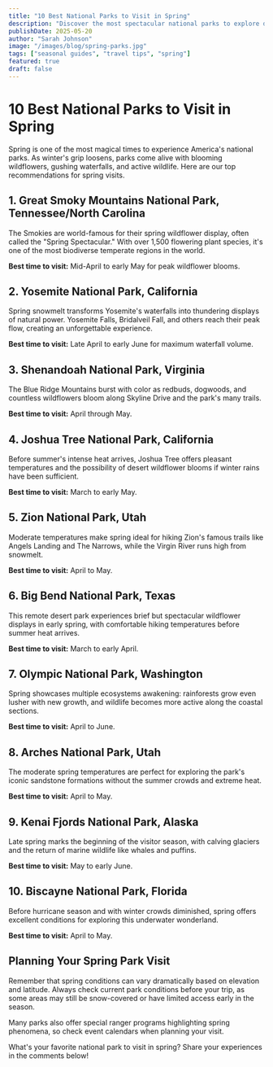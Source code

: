 ```yaml
---
title: "10 Best National Parks to Visit in Spring"
description: "Discover the most spectacular national parks to explore during the spring season, from wildflower meadows to roaring waterfalls."
publishDate: 2025-05-20
author: "Sarah Johnson"
image: "/images/blog/spring-parks.jpg"
tags: ["seasonal guides", "travel tips", "spring"]
featured: true
draft: false
---
```


# 10 Best National Parks to Visit in Spring

Spring is one of the most magical times to experience America's national parks. As winter's grip loosens, parks come alive with blooming wildflowers, gushing waterfalls, and active wildlife. Here are our top recommendations for spring visits.

## 1. Great Smoky Mountains National Park, Tennessee/North Carolina

The Smokies are world-famous for their spring wildflower display, often called the "Spring Spectacular." With over 1,500 flowering plant species, it's one of the most biodiverse temperate regions in the world.

**Best time to visit:** Mid-April to early May for peak wildflower blooms.

## 2. Yosemite National Park, California

Spring snowmelt transforms Yosemite's waterfalls into thundering displays of natural power. Yosemite Falls, Bridalveil Fall, and others reach their peak flow, creating an unforgettable experience.

**Best time to visit:** Late April to early June for maximum waterfall volume.

## 3. Shenandoah National Park, Virginia

The Blue Ridge Mountains burst with color as redbuds, dogwoods, and countless wildflowers bloom along Skyline Drive and the park's many trails.

**Best time to visit:** April through May.

## 4. Joshua Tree National Park, California

Before summer's intense heat arrives, Joshua Tree offers pleasant temperatures and the possibility of desert wildflower blooms if winter rains have been sufficient.

**Best time to visit:** March to early May.

## 5. Zion National Park, Utah

Moderate temperatures make spring ideal for hiking Zion's famous trails like Angels Landing and The Narrows, while the Virgin River runs high from snowmelt.

**Best time to visit:** April to May.

## 6. Big Bend National Park, Texas

This remote desert park experiences brief but spectacular wildflower displays in early spring, with comfortable hiking temperatures before summer heat arrives.

**Best time to visit:** March to early April.

## 7. Olympic National Park, Washington

Spring showcases multiple ecosystems awakening: rainforests grow even lusher with new growth, and wildlife becomes more active along the coastal sections.

**Best time to visit:** April to June.

## 8. Arches National Park, Utah

The moderate spring temperatures are perfect for exploring the park's iconic sandstone formations without the summer crowds and extreme heat.

**Best time to visit:** April to May.

## 9. Kenai Fjords National Park, Alaska

Late spring marks the beginning of the visitor season, with calving glaciers and the return of marine wildlife like whales and puffins.

**Best time to visit:** May to early June.

## 10. Biscayne National Park, Florida

Before hurricane season and with winter crowds diminished, spring offers excellent conditions for exploring this underwater wonderland.

**Best time to visit:** April to May.

## Planning Your Spring Park Visit

Remember that spring conditions can vary dramatically based on elevation and latitude. Always check current park conditions before your trip, as some areas may still be snow-covered or have limited access early in the season.

Many parks also offer special ranger programs highlighting spring phenomena, so check event calendars when planning your visit.

What's your favorite national park to visit in spring? Share your experiences in the comments below! 